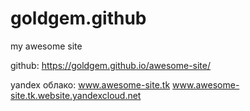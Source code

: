 # goldgem.github
my awesome site

github: https://goldgem.github.io/awesome-site/


yandex облако: www.awesome-site.tk    www.awesome-site.tk.website.yandexcloud.net

